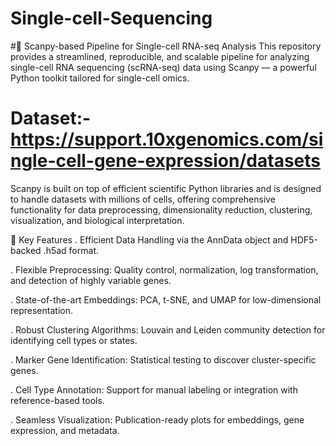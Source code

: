 # Single-cell-Sequencing
#🧬 Scanpy-based Pipeline for Single-cell RNA-seq Analysis
This repository provides a streamlined, reproducible, and scalable pipeline for analyzing single-cell RNA sequencing (scRNA-seq) data using Scanpy — a powerful Python toolkit tailored for single-cell omics.
# Dataset:- https://support.10xgenomics.com/single-cell-gene-expression/datasets
Scanpy is built on top of efficient scientific Python libraries and is designed to handle datasets with millions of cells, offering comprehensive functionality for data preprocessing, dimensionality reduction, clustering, visualization, and biological interpretation.

🔬 Key Features
. Efficient Data Handling via the AnnData object and HDF5-backed .h5ad format.

. Flexible Preprocessing: Quality control, normalization, log transformation, and detection of highly variable genes.

. State-of-the-art Embeddings: PCA, t-SNE, and UMAP for low-dimensional representation.

. Robust Clustering Algorithms: Louvain and Leiden community detection for identifying cell types or states.

. Marker Gene Identification: Statistical testing to discover cluster-specific genes.

. Cell Type Annotation: Support for manual labeling or integration with reference-based tools.

. Seamless Visualization: Publication-ready plots for embeddings, gene expression, and metadata.
